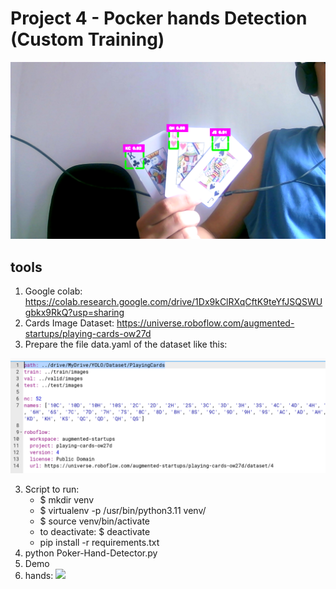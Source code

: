 # Project 4 - Pocker hands Detection (Custom Training)

![](images/result.png)

## tools
1. Google colab: https://colab.research.google.com/drive/1Dx9kClRXqCftK9teYfJSQSWUgbkx9RkQ?usp=sharing
2. Cards Image Dataset: https://universe.roboflow.com/augmented-startups/playing-cards-ow27d
3. Prepare the file data.yaml of the dataset like this:

![](images/datayaml.png)

3. Script to run:
    * $ mkdir venv
    * $ virtualenv -p /usr/bin/python3.11 venv/
    * $ source venv/bin/activate
    * to deactivate: $ deactivate
    * pip install -r requirements.txt
4. python Poker-Hand-Detector.py
5. Demo
6. hands:
![](https://i.pinimg.com/564x/14/86/0c/14860c0ab5aefe359d20e7ee04a58e0a.jpg)
